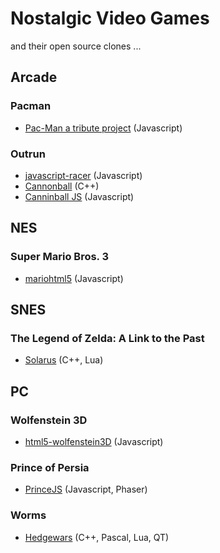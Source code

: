 # Nostalgic Video Games

and their open source clones ...

## Arcade

### Pacman

   * [Pac-Man a tribute project](http://pacman.shaunew.com/) (Javascript)

### Outrun

   * [javascript-racer](https://github.com/jakesgordon/javascript-racer) (Javascript)
   * [Cannonball](https://github.com/djyt/cannonball) (C++)
   * [Canninball JS](http://www.massdestruction.co.uk/cannonball/) (Javascript)

## NES

### Super Mario Bros. 3

   * [mariohtml5](https://github.com/robertkleffner/mariohtml5) (Javascript)

## SNES

### The Legend of Zelda: A Link to the Past

   * [Solarus](https://github.com/christopho/solarus) (C++, Lua)

## PC

### Wolfenstein 3D

   * [html5-wolfenstein3D](https://github.com/loadx/html5-wolfenstein3D) (Javascript)

### Prince of Persia

   * [PrinceJS](https://ultrabolido.wordpress.com/2015/04/25/princejs-all-levels-implemented/) (Javascript, Phaser)

### Worms

   * [Hedgewars](https://github.com/hedgewars/hw) (C++, Pascal, Lua, QT)
